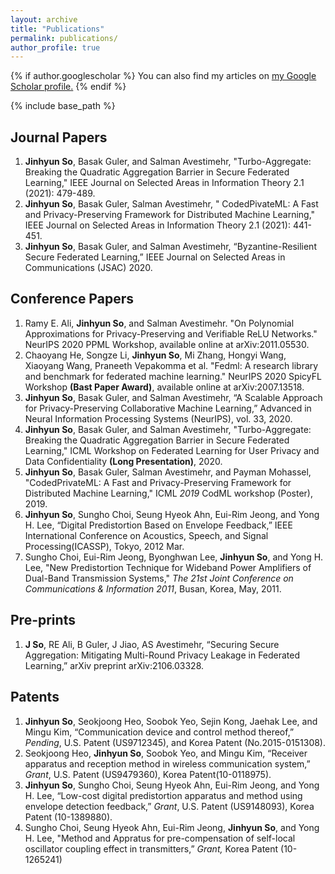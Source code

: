 ```yaml
---
layout: archive
title: "Publications"
permalink: publications/
author_profile: true
---
```


{% if author.googlescholar %}
  You can also find my articles on <u><a href="{{author.googlescholar}}">my Google Scholar profile</a>.</u>
{% endif %}

{% include base_path %}



## Journal Papers

1.  **Jinhyun So**, Basak Guler, and Salman Avestimehr, "Turbo-Aggregate: Breaking the Quadratic Aggregation Barrier in Secure Federated Learning," IEEE Journal on Selected Areas in Information Theory 2.1 (2021): 479-489. 
2.  **Jinhyun So**, Basak Guler, Salman Avestimehr, " CodedPivateML: A Fast and Privacy-Preserving Framework for Distributed Machine Learning," IEEE Journal on Selected Areas in Information Theory 2.1 (2021): 441-451.
3. **Jinhyun So**, Basak Guler, and Salman Avestimehr, “Byzantine-Resilient Secure Federated Learning,” IEEE Journal on Selected Areas in Communications (JSAC) 2020.



## Conference Papers

1. Ramy E. Ali, **Jinhyun So**, and Salman Avestimehr. "On Polynomial Approximations for Privacy-Preserving and Verifiable ReLU Networks." NeurIPS 2020 PPML Workshop, available online at arXiv:2011.05530.
2. Chaoyang He, Songze Li, **Jinhyun So**, Mi Zhang, Hongyi Wang, Xiaoyang Wang, Praneeth Vepakomma et al. "Fedml: A research library and benchmark for federated machine learning." NeurIPS 2020 SpicyFL Workshop **(Bast Paper Award)**, available online at arXiv:2007.13518.
3. **Jinhyun So**, Basak Guler, and Salman Avestimehr, “A Scalable Approach for Privacy-Preserving Collaborative Machine Learning,” Advanced in Neural Information Processing Systems (NeurIPS), vol. 33, 2020.
4. **Jinhyun So**, Basak Guler, and Salman Avestimehr, "Turbo-Aggregate: Breaking the Quadratic Aggregation Barrier in Secure Federated Learning," ICML Workshop on Federated Learning for User Privacy and Data Confidentiality **(Long Presentation)**, 2020.
5. **Jinhyun So**, Basak Guler, Salman Avestimehr, and Payman Mohassel, "CodedPrivateML: A Fast and Privacy-Preserving Framework for Distributed Machine Learning," ICML *2019* CodML workshop (Poster), 2019.
6. **Jinhyun So**, Sungho Choi, Seung Hyeok Ahn, Eui-Rim Jeong, and Yong H. Lee, “Digital Predistortion Based on Envelope Feedback,” IEEE International Conference on Acoustics, Speech, and Signal Processing(ICASSP), Tokyo, 2012 Mar. 
7. Sungho Choi, Eui-Rim Jeong, Byonghwan Lee, **Jinhyun So**, and Yong H. Lee, "New Predistortion Technique for Wideband Power Amplifiers of Dual-Band Transmission Systems," *The 21st Joint Conference on Communications & Information 2011*, Busan, Korea, May, 2011.



## Pre-prints

1. **J So**, RE Ali, B Guler, J Jiao, AS Avestimehr, “Securing Secure Aggregation: Mitigating Multi-Round Privacy Leakage in Federated Learning,” arXiv preprint arXiv:2106.03328.



## Patents

1. **Jinhyun So**, Seokjoong Heo, Soobok Yeo, Sejin Kong, Jaehak Lee, and Mingu Kim, “Communication device and control method thereof,” *Pending*, U.S. Patent (US9712345), and Korea Patent (No.2015-0151308).
2. Seokjoong Heo, **Jinhyun So**, Soobok Yeo, and Mingu Kim, “Receiver apparatus and reception method in wireless communication system,” *Grant*, U.S. Patent (US9479360), Korea Patent(10-0118975).
3. **Jinhyun So**, Sungho Choi, Seung Hyeok Ahn, Eui-Rim Jeong, and Yong H. Lee, “Low-cost digital predistortion apparatus and method using envelope detection feedback,” *Grant*, U.S. Patent (US9148093), Korea Patent (10-1389880).
4. Sungho Choi, Seung Hyeok Ahn, Eui-Rim Jeong, **Jinhyun So**, and Yong H. Lee, "Method and Appratus for pre-compensation of self-local oscillator coupling effect in transmitters,” *Grant,* Korea Patent (10-1265241)
